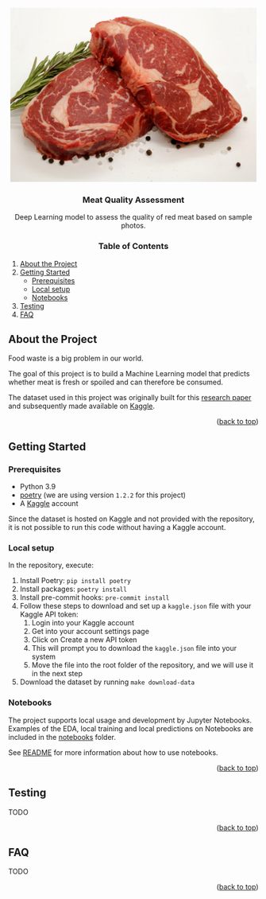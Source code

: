 <div id="top"></div>

<!-- PROJECT LOGO -->
<br>
<div align="center">
  <a href="https://bitbucket.org/robertofierimonte/meat-quality-assessment/">
    <img src="docs/images/logo.jpg" alt="Logo" height="350">
  </a>

<h3 align="center">Meat Quality Assessment</h3>
  <p>Deep Learning model to assess the quality of red meat based on sample photos.</p>
</div>

<!-- TABLE OF CONTENTS -->
 <h3 align="center">Table of Contents</h3>
 <ol>
 <li>
  <a href="#about-the-project">About the Project</a>
 </li>
 <li>
  <a href="#getting-started">Getting Started</a>
  <ul>
   <li><a href="#prerequisites">Prerequisites</a></li>
   <li><a href="#local-setup">Local setup</a></li>
   <li><a href="#notebooks">Notebooks</a></li>
  </ul>
 </li>
 <li>
  <a href="#testing">Testing</a>
 </li>
 <li>
  <a href="#faq">FAQ</a>
 </li>
</ol>

<!-- ABOUT THE PROJECT -->
## About the Project

Food waste is a big problem in our world.

The goal of this project is to build a Machine Learning model that predicts whether meat is fresh or spoiled and can therefore be consumed.

The dataset used in this project was originally built for this [research paper](https://ieeexplore.ieee.org/abstract/document/8946388) and subsequently made available on [Kaggle](https://www.kaggle.com/datasets/crowww/meat-quality-assessment-based-on-deep-learning).

<p align="right">(<a href="#top">back to top</a>)</p>

## Getting Started

### Prerequisites
- Python 3.9
- [poetry](https://python-poetry.org/) (we are using version `1.2.2` for this project)
- A [Kaggle](https://www.kaggle.com/) account

Since the dataset is hosted on Kaggle and not provided with the repository, it is not possible to run this code without having a Kaggle account.

### Local setup

In the repository, execute:

1. Install Poetry: `pip install poetry`
2. Install packages: `poetry install`
3. Install pre-commit hooks: `pre-commit install`
4. Follow these steps to download and set up a `kaggle.json` file with your Kaggle API token:
    1. Login into your Kaggle account
    2. Get into your account settings page
    3. Click on Create a new API token
    4. This will prompt you to download the `kaggle.json` file into your system
    5. Move the file into the root folder of the repository, and we will use it in the next step
5. Download the dataset by running `make download-data`

### Notebooks

The project supports local usage and development by Jupyter Notebooks. Examples of the EDA, local training and local predictions on Notebooks are included in the [notebooks](notebooks/) folder.

See [README](notebooks/README.md) for more information about how to use notebooks.

<p align="right">(<a href="#top">back to top</a>)</p>

## Testing

TODO

<p align="right">(<a href="#top">back to top</a>)</p>

## FAQ

TODO

<p align="right">(<a href="#top">back to top</a>)</p>
